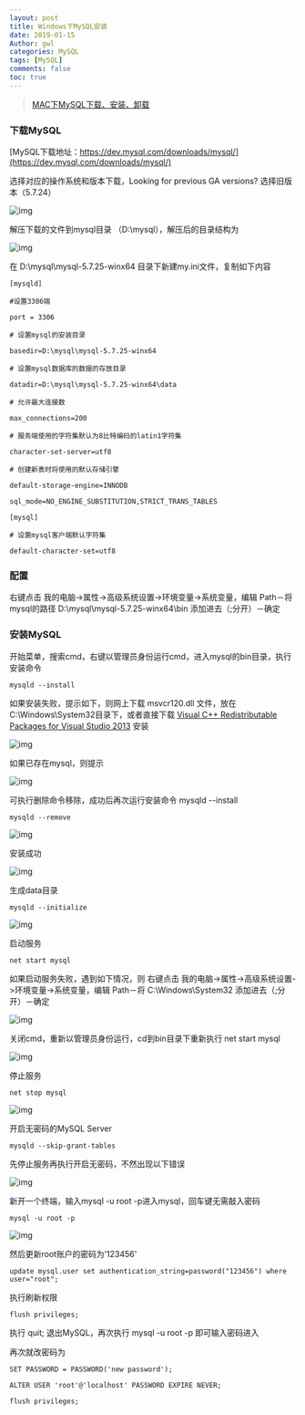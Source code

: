 ```yaml
---
layout: post
title: Windows下MySQL安装
date: 2019-01-15
Author: gwl
categories: MySQL
tags: [MySQL]
comments: false
toc: true
---
```


> [MAC下MySQL下载、安装、卸载](https://swiftprimer.com/mac-mysql-download-installation-uninstall/)

### 下载MySQL

[MySQL下载地址：https://dev.mysql.com/downloads/mysql/](https://dev.mysql.com/downloads/mysql/)

选择对应的操作系统和版本下载，Looking for previous GA versions? 选择旧版本（5.7.24）

![img](https://github.com/mouos/mouos.github.io/raw/master/images/articleImages/2019-01-15-windows-mysql-install-01.jpg)

解压下载的文件到mysql目录 （D:\mysql），解压后的目录结构为

![img](https://github.com/mouos/mouos.github.io/raw/master/images/articleImages/2019-01-15-windows-mysql-install-02.jpg)

在 D:\mysql\mysql-5.7.25-winx64 目录下新建my.ini文件，复制如下内容

```
[mysqld]
 
#设置3306端
 
port = 3306
 
# 设置mysql的安装目录
 
basedir=D:\mysql\mysql-5.7.25-winx64
 
# 设置mysql数据库的数据的存放目录
 
datadir=D:\mysql\mysql-5.7.25-winx64\data
 
# 允许最大连接数
 
max_connections=200
 
# 服务端使用的字符集默认为8比特编码的latin1字符集
 
character-set-server=utf8
 
# 创建新表时将使用的默认存储引擎
 
default-storage-engine=INNODB
 
sql_mode=NO_ENGINE_SUBSTITUTION,STRICT_TRANS_TABLES
 
[mysql]
 
# 设置mysql客户端默认字符集
 
default-character-set=utf8
```

### 配置

右键点击 我的电脑->属性->高级系统设置->环境变量->系统变量，编辑 Path－将mysql的路径 D:\mysql\mysql-5.7.25-winx64\bin 添加进去（;分开）－确定

### 安装MySQL

开始菜单，搜索cmd，右键以管理员身份运行cmd，进入mysql的bin目录，执行安装命令

```
mysqld --install
```

如果安装失败，提示如下，则网上下载 msvcr120.dll 文件，放在C:\Windows\System32目录下，或者直接下载 [Visual C++ Redistributable Packages for Visual Studio 2013](https://www.microsoft.com/zh-CN/download/details.aspx?id=40784) 安装

![img](https://github.com/mouos/mouos.github.io/raw/master/images/articleImages/2019-01-15-windows-mysql-install-03.jpg)

如果已存在mysql，则提示

![img](https://github.com/mouos/mouos.github.io/raw/master/images/articleImages/2019-01-15-windows-mysql-install-04.jpg)

可执行删除命令移除，成功后再次运行安装命令 mysqld --install

```
mysqld --remove
```

![img](https://github.com/mouos/mouos.github.io/raw/master/images/articleImages/2019-01-15-windows-mysql-install-05.jpg)

安装成功

![img](https://github.com/mouos/mouos.github.io/raw/master/images/articleImages/2019-01-15-windows-mysql-install-06.jpg)

生成data目录

```
mysqld --initialize
```

![img](https://github.com/mouos/mouos.github.io/raw/master/images/articleImages/2019-01-15-windows-mysql-install-07.jpg)

启动服务

```
net start mysql
```

如果启动服务失败，遇到如下情况，则 右键点击 我的电脑->属性->高级系统设置->环境变量->系统变量，编辑 Path－将 C:\Windows\System32 添加进去（;分开）－确定

![img](https://github.com/mouos/mouos.github.io/raw/master/images/articleImages/2019-01-15-windows-mysql-install-08.jpg)

关闭cmd，重新以管理员身份运行，cd到bin目录下重新执行 net start mysql

![img](https://github.com/mouos/mouos.github.io/raw/master/images/articleImages/2019-01-15-windows-mysql-install-09.jpg)

停止服务

```
net stop mysql
```

![img](https://github.com/mouos/mouos.github.io/raw/master/images/articleImages/2019-01-15-windows-mysql-install-10.jpg)

开启无密码的MySQL Server

```
mysqld --skip-grant-tables
```

先停止服务再执行开启无密码，不然出现以下错误

![img](https://github.com/mouos/mouos.github.io/raw/master/images/articleImages/2019-01-15-windows-mysql-install-11.jpg)

新开一个终端，输入mysql -u root -p进入mysql，回车键无需敲入密码

```
mysql -u root -p
```

![img](https://github.com/mouos/mouos.github.io/raw/master/images/articleImages/2019-01-15-windows-mysql-install-12.jpg)

 然后更新root账户的密码为'123456'

```
update mysql.user set authentication_string=password("123456") where user="root";
```

执行刷新权限

```
flush privileges;
```

执行 quit; 退出MySQL，再次执行 mysql -u root -p 即可输入密码进入

再次就改密码为

```
SET PASSWORD = PASSWORD('new password');

ALTER USER 'root'@'localhost' PASSWORD EXPIRE NEVER;

flush privileges;
```